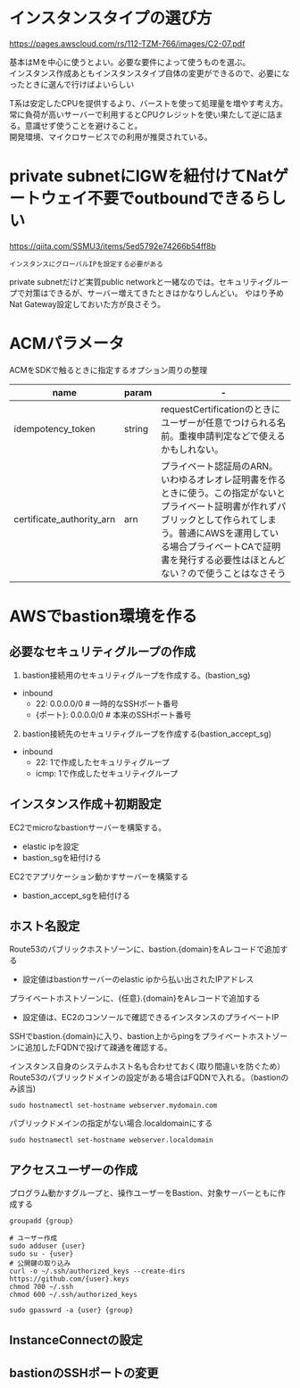 # インスタンスタイプの選び方

https://pages.awscloud.com/rs/112-TZM-766/images/C2-07.pdf

基本はMを中心に使うとよい。必要な要件によって使うものを選ぶ。  
インスタンス作成あともインスタンスタイプ自体の変更ができるので、必要になったときに選んで行けばよいらしい

T系は安定したCPUを提供するより、バーストを使って処理量を増やす考え方。常に負荷が高いサーバーで利用するとCPUクレジットを使い果たして逆に詰まる。意識せず使うことを避けること。  
開発環境、マイクロサービスでの利用が推奨されている。

# private subnetにIGWを紐付けてNatゲートウェイ不要でoutboundできるらしい

https://qiita.com/SSMU3/items/5ed5792e74266b54ff8b

```
インスタンスにグローバルIPを設定する必要がある
```

private subnetだけど実質public networkと一緒なのでは。セキュリティグループで対策はできるが、サーバー増えてきたときはかなりしんどい。
やはり予めNat Gateway設定しておいた方が良さそう。


# ACMパラメータ

ACMをSDKで触るときに指定するオプション周りの整理

name|param|-
---|---|---
idempotency_token| string | requestCertificationのときにユーザーが任意でつけられる名前。重複申請判定などで使えるかもしれない。
certificate_authority_arn| arn | プライベート認証局のARN。いわゆるオレオレ証明書を作るときに使う。この指定がないとプライベート証明書が作れずパブリックとして作られてしまう。普通にAWSを運用している場合プライベートCAで証明書を発行する必要性はほとんどない？ので使うことはなさそう


# AWSでbastion環境を作る

## 必要なセキュリティグループの作成

1. bastion接続用のセキュリティグループを作成する。(bastion_sg)
  - inbound
     - 22: 0.0.0.0/0     # 一時的なSSHポート番号
     - {ポート}: 0.0.0.0/0  # 本来のSSHポート番号
2. bastion接続先のセキュリティグループを作成する(bastion_accept_sg)
  - inbound
    - 22: 1で作成したセキュリティグループ
    - icmp: 1で作成したセキュリティグループ

## インスタンス作成＋初期設定
    
EC2でmicroなbastionサーバーを構築する。
- elastic ipを設定
- bastion_sgを紐付ける

EC2でアプリケーション動かすサーバーを構築する
- bastion_accept_sgを紐付ける

## ホスト名設定


Route53のパブリックホストゾーンに、bastion.{domain}をAレコードで追加する
- 設定値はbastionサーバーのelastic ipから払い出されたIPアドレス

プライベートホストゾーンに、{任意}.{domain}をAレコードで追加する
- 設定値は、EC2のコンソールで確認できるインスタンスのプライベートIP

SSHでbastion.{domain}に入り、bastion上からpingをプライベートホストゾーンに追加したFQDNで投げて疎通を確認する。

インスタンス自身のシステムホスト名も合わせておく(取り間違いを防ぐため）
Route53のパブリックドメインの設定がある場合はFQDNで入れる。（bastionのみ該当)
```
sudo hostnamectl set-hostname webserver.mydomain.com
```

パブリックドメインの指定がない場合.localdomainにする

```
sudo hostnamectl set-hostname webserver.localdomain
```


## アクセスユーザーの作成

プログラム動かすグループと、操作ユーザーをBastion、対象サーバーともに作成する

```
groupadd {group}

# ユーザー作成
sudo adduser {user}
sudo su - {user}
# 公開鍵の取り込み 
curl -o ~/.ssh/authorized_keys --create-dirs https://github.com/{user}.keys
chmod 700 ~/.ssh
chmod 600 ~/.ssh/authorized_keys

sudo gpasswrd -a {user} {group}
```

## InstanceConnectの設定




## bastionのSSHポートの変更
